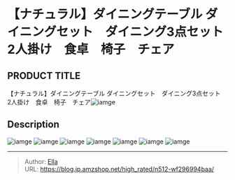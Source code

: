 # 【ナチュラル】ダイニングテーブル ダイニングセット　ダイニング3点セット　2人掛け　食卓　椅子　チェア


## PRODUCT TITLE 

【ナチュラル】ダイニングテーブル ダイニングセット　ダイニング3点セット　2人掛け　食卓　椅子　チェア![iamge](https://b2bfiles1.gigab2b.cn/image/wkseller/301/wf196027/20200918_ac79637e1b80e1ea01123faf41c9a08c.JPG)

## Description











![iamge](https://b2bfiles1.gigab2b.cn/image/wkseller/301/wf196027/20200918_134ef2d7159ce3e17b7be36cf67726f1.JPG)
![iamge](https://b2bfiles1.gigab2b.cn/image/wkseller/301/wf196027/20200918_14315043ca26f8ad4ee40018d2447a44.JPG)
![iamge](https://b2bfiles1.gigab2b.cn/image/wkseller/301/20230224_e3b61050e028df5873c452ef29fab220.jpg)
![iamge](https://b2bfiles1.gigab2b.cn/image/wkseller/301/20230224_0368a7a178d1714392da5631fb3cdcc5.jpg)
![iamge](https://b2bfiles1.gigab2b.cn/image/wkseller/301/20230224_469c8d69228ce8d5deda4d01564ef0a7.jpg)
![iamge](https://b2bfiles1.gigab2b.cn/image/wkseller/301/20230224_fe46a9038706c45e7886db8d4ac608ea.jpg)
![iamge](https://b2bfiles1.gigab2b.cn/image/wkseller/301/20230224_16b948a1488d80d7ecd647b5901388c3.jpg)


---

> Author: [Ella](https://blog.jp.amzshop.net/)  
> URL: https://blog.jp.amzshop.net/high_rated/n512-wf296994baa/  

